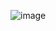 ![image](https://user-images.githubusercontent.com/72422050/145683265-ad9f223d-1abd-4249-9f78-d44d16d90312.png)
